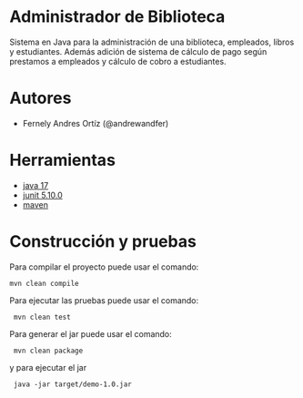 # Administrador de Biblioteca
Sistema en Java para la administración de una biblioteca, empleados, libros y estudiantes. Además adición de sistema de cálculo de pago según prestamos a empleados y cálculo de cobro a estudiantes.

# Autores

- Fernely Andres Ortíz (@andrewandfer)

# Herramientas

- [java 17](https://adoptium.net/es)
- [junit 5.10.0](https://mvnrepository.com/artifact/org.junit.jupiter/junit-jupiter-api/5.10.0)
- [maven](https://maven.apache.org)


# Construcción y pruebas

Para compilar el proyecto puede usar el comando:

```shell
mvn clean compile
```

Para ejecutar las pruebas puede usar el comando: 

```shell
 mvn clean test
```

Para generar el jar puede usar el comando: 

```shell
 mvn clean package
```

y para ejecutar el jar

```shell
 java -jar target/demo-1.0.jar
```
